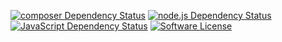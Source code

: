 [![composer Dependency Status](https://www.versioneye.com/user/projects/5520772f529844625d00001b/badge.svg?style=flat)](https://www.versioneye.com/user/projects/5520772f529844625d00001b)
[![node.js Dependency Status](https://www.versioneye.com/user/projects/55207500529844e4f400000a/badge.svg?style=flat-squared)](https://www.versioneye.com/user/projects/55207500529844e4f400000a)
[![JavaScript Dependency Status](https://www.versioneye.com/user/projects/5520756b5298444610000007/badge.svg?style=flat-squared)](https://www.versioneye.com/user/projects/5520756b5298444610000007)
[![Software License](https://img.shields.io/packagist/l/wasabi-cms/core.svg?style=flat-square)](LICENSE.txt)